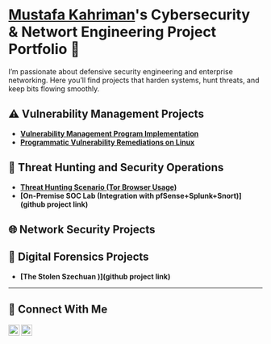 # <a href="https://www.linkedin.com/in/mustafakahriman/">Mustafa Kahriman</a>'s Cybersecurity & Networt Engineering Project Portfolio 💼 

I’m passionate about defensive security engineering and enterprise networking. Here you’ll find projects that harden systems, hunt threats, and keep bits flowing smoothly.





## ⚠️ Vulnerability Management Projects

- **[Vulnerability Management Program Implementation](https://github.com/muse0x19e/vulnerability-management-program/tree/main)**
- **[Programmatic Vulnerability Remediations on Linux](https://github.com/muse0x19e/programmatic-vulnerability-remediations)**

## 🚨 Threat Hunting and Security Operations

- **[Threat Hunting Scenario (Tor Browser Usage)](https://github.com/muse0x19e/threat-hunting-scenario-tor)**
- **[On-Premise SOC Lab (Integration with pfSense+Splunk+Snort)](github project link)**

## 🌐 Network Security Projects

## 🫆 Digital Forensics Projects
- **[The Stolen Szechuan )](github project link)**

<hr/>

## 🤳 Connect With Me

[<img align="left" alt="___________ | LinkedIn" width="22px" src="https://cdn.jsdelivr.net/npm/simple-icons@v3/icons/linkedin.svg" />][linkedin]
[<img align="left" alt="___________ | Instagram" width="22px" src="https://cdn.jsdelivr.net/npm/simple-icons@v3/icons/instagram.svg" />][instagram]

[instagram]: https://www.instagram.com/mustafakahrimen/
[linkedin]: https://www.linkedin.com/in/mustafakahriman/

<!--
<img width="35" alt="image" src="https://github.com/user-attachments/assets/2f41c7cd-5ea8-4475-b451-a37161b6c3fb"> 
<img width="35" alt="image" src="https://github.com/user-attachments/assets/77649969-9910-4994-8b96-74a116cfb2a8">
-->
